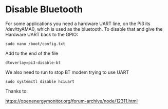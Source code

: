 # Disable Bluetooth

For some applications you need a hardware UART line, on the Pi3 its /dev/ttyAMA0, which is used as the bluetooth. To disable that and give the Hardware UART back to the GPIO:

```
sudo nano /boot/config.txt
```

Add to the end of the file

```
dtoverlay=pi3-disable-bt
```
We also need to run to stop BT modem trying to use UART

```
sudo systemctl disable hciuart
```

Thanks to:

https://openenergymonitor.org/forum-archive/node/12311.html
